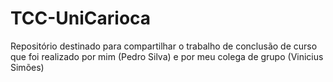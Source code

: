 # TCC-UniCarioca
Repositório destinado para compartilhar o trabalho de conclusão de curso que foi realizado por mim (Pedro Silva) e por meu colega de grupo (Vinicius Simões)
